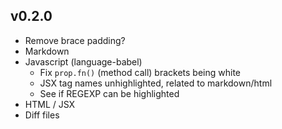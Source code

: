 
## v0.2.0
- Remove brace padding?
- Markdown
- Javascript (language-babel)
	- Fix `prop.fn()` (method call) brackets being white
	- JSX tag names unhighlighted, related to markdown/html
	- See if REGEXP can be highlighted
- HTML / JSX
- Diff files
